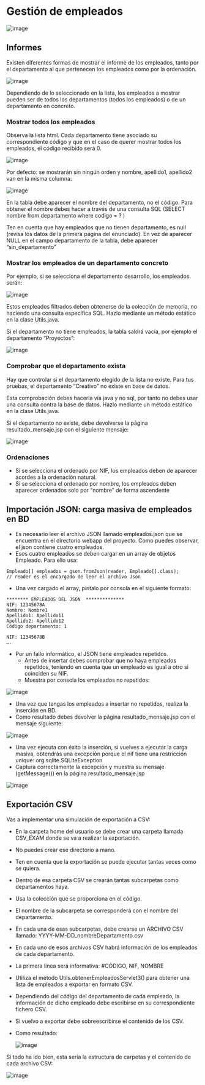 # Gestión de empleados

![image](https://github.com/profeMelola/Programacion-08-2023-24/assets/91023374/e26aec01-9fbf-4f84-b4d5-de9372e5a524)


## Informes

Existen diferentes formas de mostrar el informe de los empleados, tanto por el departamento al que pertenecen los empleados como por la ordenación.

![image](https://github.com/profeMelola/Programacion-08-2023-24/assets/91023374/eda06ade-18f4-48a9-967c-d9d0db1d1525)

Dependiendo de lo seleccionado en la lista, los empleados a mostrar pueden ser de todos los departamentos (todos los empleados) o de un departamento en concreto.

### Mostrar todos los empleados

Observa la lista html. Cada departamento tiene asociado su correspondiente código y que en el caso de querer mostrar todos los empleados, el código recibido será 0.

![image](https://github.com/profeMelola/Programacion-08-2023-24/assets/91023374/24c29951-e859-4514-8bd2-613889ddcbf5)

Por defecto: se mostrarán sin ningún orden y nombre, apellido1, apellido2 van en la misma columna:

![image](https://github.com/profeMelola/Programacion-08-2023-24/assets/91023374/3afd18ab-02a8-4ae0-8c1f-53a2b8bd1a18)

En la tabla debe aparecer el nombre del departamento, no el código. Para obtener el nombre debes hacer a través de una consulta SQL (SELECT nombre from departamento where codigo = ? )

Ten en cuenta que hay empleados que no tienen departamento, es null  (revisa los datos de la primera página del enunciado). En vez de aparecer NULL en el campo departamento de la tabla, debe aparecer “sin_departamento”

### Mostrar los empleados de un departamento concreto

Por ejemplo, si se selecciona el departamento desarrollo, los empleados serán:

![image](https://github.com/profeMelola/Programacion-08-2023-24/assets/91023374/4d428402-34e9-4e54-a339-11b9232cbfb2)

Estos empleados filtrados deben obtenerse de la colección de memoria, no haciendo una consulta específica SQL. Hazlo mediante un método estático en la clase Utils.java.

Si el departamento no tiene empleados, la tabla saldrá vacía, por ejemplo el departamento “Proyectos”:

![image](https://github.com/profeMelola/Programacion-08-2023-24/assets/91023374/362e0ef0-9274-4b5b-ad6a-cf1e26f0062d)

### Comprobar que el departamento exista

Hay que controlar si el departamento elegido de la lista no existe. Para tus pruebas, el departamento “Creativo” no existe en base de datos. 

Esta comprobación debes hacerla vía java y no sql, por tanto no debes usar una consulta contra la base de datos. Hazlo mediante un método estático en la clase Utils.java. 

Si el departamento no existe, debe devolverse la página resultado_mensaje.jsp con el siguiente mensaje: 

![image](https://github.com/profeMelola/Programacion-08-2023-24/assets/91023374/61fe2a09-463b-4c5f-b0a2-86e6d5a5c95f)

### Ordenaciones

- Si se selecciona el ordenado por NIF, los empleados deben de aparecer acordes a la ordenación natural.
- Si se selecciona el ordenado por nombre, los empleados deben aparecer ordenados solo por “nombre” de forma ascendente

## Importación JSON: carga masiva de empleados en BD

- Es necesario leer el archivo JSON llamado empleados.json que se encuentra en el directorio webapp del proyecto. Como puedes observar, el json contiene cuatro empleados.
- Esos cuatro empleados se deben cargar en un array de objetos Empleado. Para ello usa:
```
Empleado[] empleados = gson.fromJson(reader, Empleado[].class); 
// reader es el encargado de leer el archivo Json
```
- Una vez cargado el array, píntalo por consola en el siguiente formato:
  
```
******** EMPLEADOS DEL JSON  **************
NIF: 12345678A
Nombre: Nombre1
Apellido1: Apellido11
Apellido2: Apellido12
Código departamento: 1

NIF: 12345678B
….
```

- Por un fallo informático, el JSON tiene empleados repetidos. 
    - Antes de insertar debes comprobar que no haya empleados repetidos, teniendo en cuenta que un empleado es igual a otro si coinciden su NIF.
    - Muestra por consola los empleados no repetidos:

![image](https://github.com/profeMelola/Programacion-08-2023-24/assets/91023374/02b78229-246f-45a0-ad87-6cb909658cfd)

- Una vez que tengas los empleados a insertar no repetidos, realiza la inserción en BD.
- Como resultado debes devolver la página resultado_mensaje.jsp con el mensaje siguiente:

![image](https://github.com/profeMelola/Programacion-08-2023-24/assets/91023374/54d8c691-4610-4fc0-869c-93ba6cd6ac0f)

- Una vez ejecuta con éxito la inserción, si vuelves a ejecutar la carga masiva, obtendrás una excepción porque el nif tiene una restricción unique: org.sqlite.SQLiteException
- Captura correctamente la excepción y muestra su mensaje (getMessage())  en la página resultado_mensaje.jsp
  
![image](https://github.com/profeMelola/Programacion-08-2023-24/assets/91023374/b9c99087-37a6-4407-9f17-8fb09253ea49)


## Exportación CSV

Vas a implementar una simulación de exportación a CSV:

- En la carpeta home del usuario se debe crear una carpeta llamada CSV_EXAM donde se va a realizar la exportación.
- No puedes crear ese directorio a mano. 
- Ten en cuenta que la exportación se puede ejecutar tantas veces como se quiera. 
- Dentro de esa carpeta CSV se crearán tantas subcarpetas como departamentos haya.
- Usa la colección que se proporciona en el código. 
- El nombre de la subcarpeta se corresponderá con el nombre del departamento. 
- En cada una de esas subcarpetas, debe crearse un ARCHIVO CSV llamado: YYYY-MM-DD_nombreDepartamento.csv
- En cada uno de esos archivos CSV habrá información de los empleados de cada departamento. 
- La primera línea será informativa: #CÓDIGO, NIF, NOMBRE
- Utiliza el método Utils.obtenerEmpleadosServlet3() para obtener una lista de empleados a exportar en formato CSV.
- Dependiendo del código del departamento de cada empleado, la información de dicho empleado debe escribirse en su correspondiente fichero CSV.
- Si vuelvo a exportar debe sobreescribirse el contenido de los CSV.
- Como resultado:

  ![image](https://github.com/profeMelola/Programacion-08-2023-24/assets/91023374/508006c7-886c-466e-9b92-b55780184d77)


Si todo ha ido bien, esta sería la estructura de carpetas y el contenido de cada archivo CSV:

![image](https://github.com/profeMelola/Programacion-08-2023-24/assets/91023374/c552d151-47c9-48c5-b933-9911d0ecf948)
